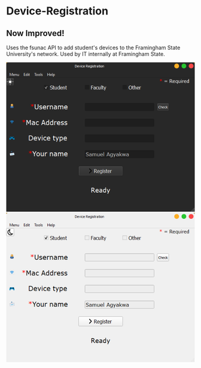 # Device-Registration
## Now Improved!

Uses the fsunac API to add student's devices to the Framingham State University's network.
Used by IT internally at Framingham State.

![Device Registration Dark version](device_registration_dark.png)
![Device Registration Light Version](device_registration_light.png)
